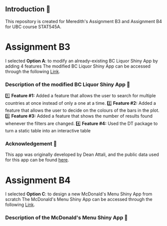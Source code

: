 ## Introduction 📌
This repository is created for Meredith's Assignment B3 and Assignment B4 for UBC course STAT545A. 

# Assignment B3
I selected **Option A**: to modify an already-existing BC Liquor Shiny App by adding 4 features
The modified BC Liquor Shiny App can be accessed through the following [Link](https://meredithxu123.shinyapps.io/BC_Liquor_Data/).

### Description of the modified BC Liquor Shiny App 📃
1️⃣ **Feature #1:** Added a feature that allows the user to search for multiple countries at once instead of only a one at a time.
2️⃣ **Feature #2:** Added a feature that allows the user to decide on the colours of the bars in the plot.
3️⃣ **Feature #3:** Added a feature that shows the number of results found whenever the filters are changed.
4️⃣ **Feature #4:** Used the DT package to turn a static table into an interactive table

### Acknowledgement 👏
This app was originally developed by Dean Attali, and the public data used for this app can be found [here](https://github.com/daattali/shiny-server/blob/master/bcl/data/bcl-data.csv).


# Assignment B4
I selected **Option C**: to design a new McDonald's Menu Shiny App from scratch
The McDonald's Menu Shiny App can be accessed through the following [Link](https://meredithxu123.shinyapps.io/McDonald_Meals/).

### Description of the McDonald's Menu Shiny App 📃


